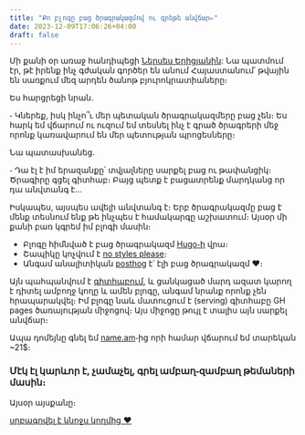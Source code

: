 ```yaml
---
title: "Քո բլոգը բաց ծրագրակազմով ու գրեթե անվճար✏️"
date: 2023-12-09T17:06:26+04:00
draft: false
---
```


Մի քանի օր առաջ հանդիպեցի [Ներսես Երիցյանին](https://www.linkedin.com/in/nerses-yeritsyan-b92ab216/): Նա պատմում էր, թէ իրենք ինչ գժական գործեր են անում Հայաստանում՝ թվային են սառքում մեզ արդեն ծանոթ բյուրոկրատիաները։

Ես հարցրեցի նրան․

֊ Կներեք, իսկ ինչո՞ւ մեր պետական ծրագրակազմերը բաց չեն։ Ես հարկ եմ վճարում ու ուզում եմ տեսնել ինչ է գրած ծրագրերի մեջ որոնք կառավարում են մեր պետության պրոցեսները։

Նա պատասխանեց․

֊ Դա էլ է իմ երազանքը՝ տվյալները սարքել բաց ու թափանցիկ։ Ծրագիրը գցել գիտհաբ։ Բայց պետք է բացատրենք մարդկանց որ դա անվտանգ է...

Իսկապես, այսպես ավելի անվտանգ է։ Երբ ծրագրակազմը բաց է մենք տեսնում ենք թե ինչպես է համակարգը աշխատում։ Այսօր մի քանի բառ կգրեմ իմ բլոգի մասին։

- Բլոգը հիմնված է բաց ծրագրակազմ [Hugo֊ի](https://gohugo.io/) վրա։
- Շապիկը կոչվում է [no styles please](https://github.com/riggraz/no-style-please)։
- Անգամ անալիտիկան [posthog](https://posthog.com/) է՝ էլի բաց ծրագրակազմ ❤️։

Այն պահպանվում է [գիտհաբում](https://github.com/shekspir55/rbn/), և ցանկացած մարդ ազատ կարող է դիտել ամբողջ կողը և ամեն բլոգը, անգամ նրանք որոնք չեն հրապարակվել։
Իմ բլոգը նաև մատուցում է (serving) գիտհաբը GH pages ծառայության միջոցով։ Այս միջոցը թույլ է տալիս այն սարքել անվճար։

Ապա դոմեյնը գնել եմ [name.am](https://name.am/)֊ից որի համար վճարում եմ տարեկան ~21$։

### Մէկ էլ կարևոր է, չամաչել, գրել ամբաղ֊զամբաղ թեմաների մասին։

Այսօր այսքանը։

[սրբագրվել է կնոջս կողմից ❤️](https://arevikaroyan.com/)